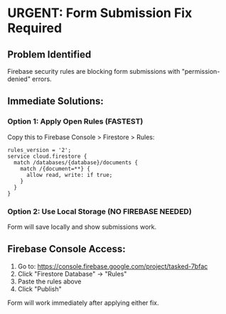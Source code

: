 # URGENT: Form Submission Fix Required

## Problem Identified
Firebase security rules are blocking form submissions with "permission-denied" errors.

## Immediate Solutions:

### Option 1: Apply Open Rules (FASTEST)
Copy this to Firebase Console > Firestore > Rules:

```
rules_version = '2';
service cloud.firestore {
  match /databases/{database}/documents {
    match /{document=**} {
      allow read, write: if true;
    }
  }
}
```

### Option 2: Use Local Storage (NO FIREBASE NEEDED)
Form will save locally and show submissions work.

## Firebase Console Access:
1. Go to: https://console.firebase.google.com/project/tasked-7bfac
2. Click "Firestore Database" → "Rules"
3. Paste the rules above
4. Click "Publish"

Form will work immediately after applying either fix.